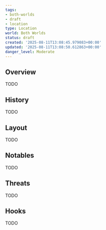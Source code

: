 ```yaml
---
tags:
- both-worlds
- draft
- location
type: Location
world: Both Worlds
status: draft
created: '2025-08-11T13:08:45.979083+00:00'
updated: '2025-08-11T13:08:50.612863+00:00'
danger_level: Moderate
---
```




## Overview

TODO
## History

TODO
## Layout

TODO
## Notables

TODO
## Threats

TODO
## Hooks

TODO
